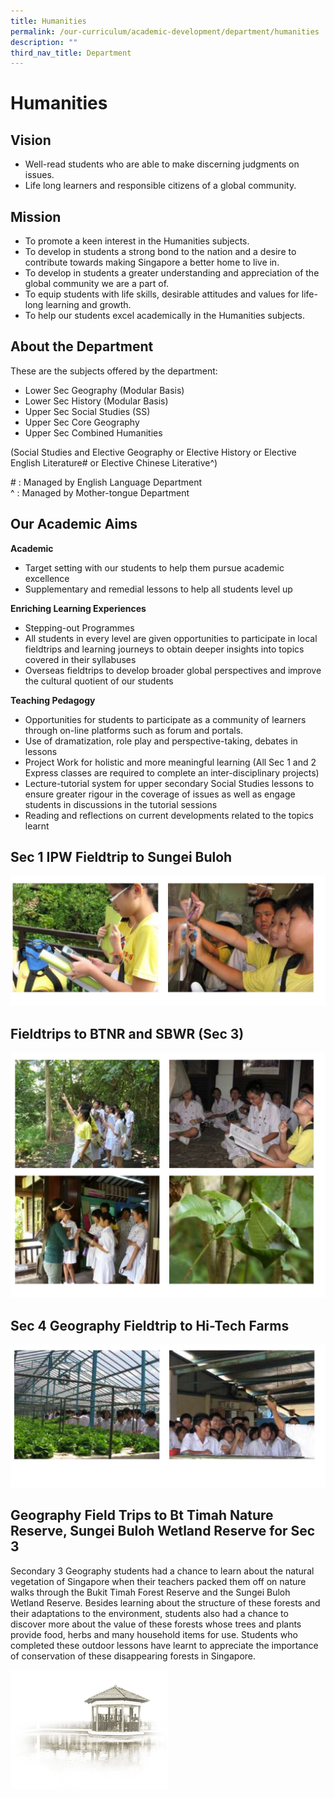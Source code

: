 ```yaml
---
title: Humanities
permalink: /our-curriculum/academic-development/department/humanities
description: ""
third_nav_title: Department
---
```

# **Humanities**

## Vision

*   Well-read students who are able to make discerning judgments on issues.
*   Life long learners and responsible citizens of a global community.

## Mission

*   To promote a keen interest in the Humanities subjects.
*   To develop in students a strong bond to the nation and a desire to contribute towards making Singapore a better home to live in.
*   To develop in students a greater understanding and appreciation of the global community we are a part of.
*   To equip students with life skills, desirable attitudes and values for life-long learning and growth.
*   To help our students excel academically in the Humanities subjects.

## About the Department

These are the subjects offered by the department:

*   Lower Sec Geography (Modular Basis)
*   Lower Sec History (Modular Basis)
*   Upper Sec Social Studies (SS)
*   Upper Sec Core Geography
*   Upper Sec Combined Humanities

  

(Social Studies and Elective Geography or Elective History or Elective English Literature# or Elective Chinese Literative^)

  

\# : Managed by English Language Department    
^ : Managed by Mother-tongue Department

## Our Academic Aims

**Academic**  

*   Target setting with our students to help them pursue academic excellence
*   Supplementary and remedial lessons to help all students level up

  

**Enriching Learning Experiences**

*   Stepping-out Programmes
*   All students in every level are given opportunities to participate in local fieldtrips and learning journeys to obtain deeper insights into topics covered in their syllabuses
*   Overseas fieldtrips to develop broader global perspectives and improve the cultural quotient of our students

  

**Teaching Pedagogy**

*   Opportunities for students to participate as a community of learners through on-line platforms such as forum and portals.
*   Use of dramatization, role play and perspective-taking, debates in lessons
*   Project Work for holistic and more meaningful learning (All Sec 1 and 2 Express classes are required to complete an inter-disciplinary projects)
*   Lecture-tutorial system for upper secondary Social Studies lessons to ensure greater rigour in the coverage of issues as well as engage students in discussions in the tutorial sessions
*   Reading and reflections on current developments related to the topics learnt

## Sec 1 IPW Fieldtrip to Sungei Buloh

![](/images/Humanities.jpg)

## Fieldtrips to BTNR and SBWR (Sec 3)

![](/images/Humanities%201.jpg)

## Sec 4 Geography Fieldtrip to Hi-Tech Farms

![](/images/Humanities%202.jpg)

## Geography Field Trips to Bt Timah Nature Reserve, Sungei Buloh Wetland Reserve for Sec 3

Secondary 3 Geography students had a chance to learn about the natural vegetation of Singapore when their teachers packed them off on nature walks through the Bukit Timah Forest Reserve and the Sungei Buloh Wetland Reserve. Besides learning about the structure of these forests and their adaptations to the environment, students also had a chance to discover more about the value of these forests whose trees and plants provide food, herbs and many household items for use. Students who completed these outdoor lessons have learnt to appreciate the importance of conservation of these disappearing forests in Singapore.

<img src="/images/pavilion.png" 
     style="width:50%">